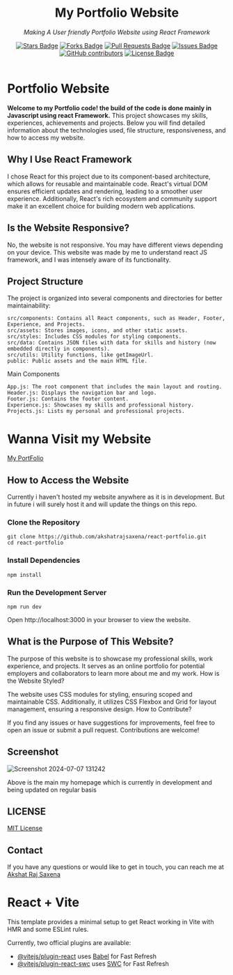 <h1 align="center">My Portfolio Website</h1>
<p align="center"><i>Making A User friendly Portfolio Website using React Framework</i></p>
<div align="center">
  <a href="https://github.com/akshatrajsaxena/MyPortfolioReact/stargazers"><img src="https://img.shields.io/github/stars/akshatrajsaxena/MyPortfolioReact" alt="Stars Badge"/></a>
  <a href="https://github.com/akshatrajsaxena/MyPortfolioReact/network/members"><img src="https://img.shields.io/github/forks/akshatrajsaxena/MyPortfolioReact" alt="Forks Badge"/></a>
  <a href="https://github.com/akshatrajsaxena/MyPortfolioReact/pulls"><img src="https://img.shields.io/github/issues-pr/akshatrajsaxena/MyPortfolioReact" alt="Pull Requests Badge"/></a>
  <a href="https://github.com/akshatrajsaxena/MyPortfolioReact/issues"><img src="https://img.shields.io/github/issues/akshatrajsaxena/MyPortfolioReact" alt="Issues Badge"/></a>
  <a href="https://github.com/akshatrajsaxena/MyPortfolioReact/graphs/contributors"><img alt="GitHub contributors" src="https://img.shields.io/github/contributors/akshatrajsaxena/MyPortfolioReact" ?color=2b9348"></a>
  <a href="https://github.com/akshatrajsaxena/MyPortfolioReact/blob/master/LICENSE"><img src="https://img.shields.io/github/license/akshatrajsaxena/MyPortfolioReact ?color=2b9348" alt="License Badge"/></a>
</div>
<br>


# Portfolio Website
 
 **Welcome to my Portfolio code! the build of the code is done mainly in Javascript using react Framework.** This project showcases my skills, experiences, achievements and projects. Below you will find detailed information about the technologies used, file structure, responsiveness, and how to access my website.

## Why I Use React Framework

I chose React for this project due to its component-based architecture, which allows for reusable and maintainable code. React's virtual DOM ensures efficient updates and rendering, leading to a smoother user experience. Additionally, React's rich ecosystem and community support make it an excellent choice for building modern web applications.

## Is the Website Responsive?

No, the website is not responsive. You may have different views depending on your device. This website was made by me to understand react JS framework, and I was intensely aware of its functionality.

## Project Structure

The project is organized into several components and directories for better maintainability:

    src/components: Contains all React components, such as Header, Footer, Experience, and Projects.
    src/assets: Stores images, icons, and other static assets.
    src/styles: Includes CSS modules for styling components.
    src/data: Contains JSON files with data for skills and history (now embedded directly in components).
    src/utils: Utility functions, like getImageUrl.
    public: Public assets and the main HTML file.


Main Components

```
App.js: The root component that includes the main layout and routing.
Header.js: Displays the navigation bar and logo.
Footer.js: Contains the footer content.
Experience.js: Showcases my skills and professional history.
Projects.js: Lists my personal and professional projects.
```
# Wanna Visit my Website
[My PortFolio](https://akshatrajsaxena.netlify.app/)

## How to Access the Website

Currently i haven't hosted my website anywhere as it is in development. But in future i will surely host it and will update the things on this repo.

### Clone the Repository

```
git clone https://github.com/akshatrajsaxena/react-portfolio.git
cd react-portfolio
```

### Install Dependencies

```
npm install
```

### Run the Development Server

```
npm run dev
```

Open http://localhost:3000  in your browser to view the website.


## What is the Purpose of This Website?

The purpose of this website is to showcase my professional skills, work experience, and projects. It serves as an online portfolio for potential employers and collaborators to learn more about me and my work.
How is the Website Styled?

The website uses CSS modules for styling, ensuring scoped and maintainable CSS. Additionally, it utilizes CSS Flexbox and Grid for layout management, ensuring a responsive design.
How to Contribute?

If you find any issues or have suggestions for improvements, feel free to open an issue or submit a pull request. Contributions are welcome!

## Screenshot

![Screenshot 2024-07-07 131242](https://github.com/akshatrajsaxena/MyPortfolioReact/assets/119042958/b61b5dfc-8b19-4732-99b0-273d84fca9dd)

Above is the main my homepage which is currently in development and being updated on regular basis

## LICENSE

[MIT License](https://github.com/akshatrajsaxena/developerfolio/blob/main/LICENSE)


## Contact

If you have any questions or would like to get in touch, you can reach me at [Akshat Raj Saxena](mailto:akshat22054@iiitd.ac.in)

# React + Vite

This template provides a minimal setup to get React working in Vite with HMR and some ESLint rules.

Currently, two official plugins are available:

- [@vitejs/plugin-react](https://github.com/vitejs/vite-plugin-react/blob/main/packages/plugin-react/README.md) uses [Babel](https://babeljs.io/) for Fast Refresh
- [@vitejs/plugin-react-swc](https://github.com/vitejs/vite-plugin-react-swc) uses [SWC](https://swc.rs/) for Fast Refresh
